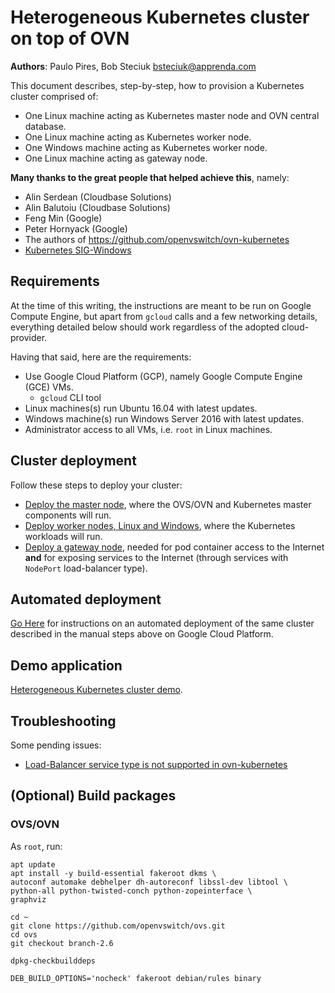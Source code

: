 # Heterogeneous Kubernetes cluster on top of OVN

**Authors**: Paulo Pires, Bob Steciuk <bsteciuk@apprenda.com>

This document describes, step-by-step, how to provision a Kubernetes cluster comprised of:
* One Linux machine acting as Kubernetes master node and OVN central database.
* One Linux machine acting as Kubernetes worker node.
* One Windows machine acting as Kubernetes worker node.
* One Linux machine acting as gateway node.

**Many thanks to the great people that helped achieve this**, namely:
* Alin Serdean (Cloudbase Solutions)
* Alin Balutoiu (Cloudbase Solutions)
* Feng Min (Google)
* Peter Hornyack (Google)
* The authors of https://github.com/openvswitch/ovn-kubernetes
* [Kubernetes SIG-Windows](https://github.com/kubernetes/community/tree/master/sig-windows)

## Requirements

At the time of this writing, the instructions are meant to be run on Google Compute Engine, but apart from `gcloud` calls and a few networking details, everything detailed below should work regardless of the adopted cloud-provider.

Having that said, here are the requirements:
* Use Google Cloud Platform (GCP), namely Google Compute Engine (GCE) VMs.
  * `gcloud` CLI tool
* Linux machines(s) run Ubuntu 16.04 with latest updates.
* Windows machine(s) run Windows Server 2016 with latest updates.
* Administrator access to all VMs, i.e. `root` in Linux machines.

## Cluster deployment

Follow these steps to deploy your cluster:
* [Deploy the master node](master), where the OVS/OVN and Kubernetes master components will run.
* [Deploy worker nodes, Linux and Windows](worker), where the Kubernetes workloads will run.
* [Deploy a gateway node](gateway), needed for pod container access to the Internet **and** for exposing services to the Internet (through services with `NodePort` load-balancer type).

## Automated deployment
[Go Here](provisioning/gce) for instructions on an automated deployment of the same cluster described in the manual steps above on Google Cloud Platform.

## Demo application

[Heterogeneous Kubernetes cluster demo](demo).

## Troubleshooting

Some pending issues:
* [Load-Balancer service type is not supported in ovn-kubernetes](https://github.com/openvswitch/ovn-kubernetes/issues/79)

## (Optional) Build packages

### OVS/OVN

As `root`, run:
```
apt update
apt install -y build-essential fakeroot dkms \
autoconf automake debhelper dh-autoreconf libssl-dev libtool \
python-all python-twisted-conch python-zopeinterface \
graphviz

cd ~
git clone https://github.com/openvswitch/ovs.git
cd ovs
git checkout branch-2.6

dpkg-checkbuilddeps

DEB_BUILD_OPTIONS='nocheck' fakeroot debian/rules binary
```
